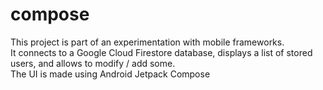 # compose

This project is part of an experimentation with mobile frameworks.  
It connects to a Google Cloud Firestore database, displays a list of stored users, and allows to modify / add some.  
The UI is made using Android Jetpack Compose
